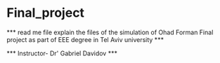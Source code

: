 # Final_project 

*** read me file explain the files of the simulation of Ohad Forman Final project as part of EEE degree in Tel Aviv university ***

*** Instructor- Dr' Gabriel Davidov ***


